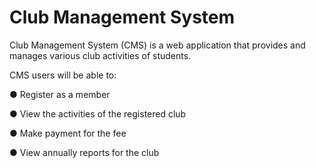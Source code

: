 # Club Management System
Club Management System (CMS) is a web application that provides and manages various club activities of students.

CMS users will be able to:

●	Register as a member

●	View the activities of the registered club

●	Make payment for the fee

●	View annually reports for the club 

